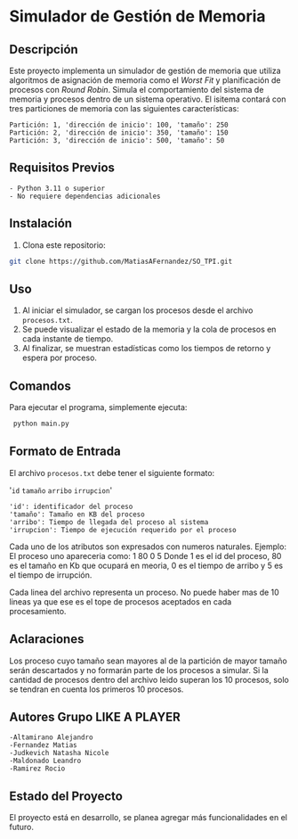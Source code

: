 # Simulador de Gestión de Memoria

## Descripción
Este proyecto implementa un simulador de gestión de memoria que utiliza algoritmos de asignación de memoria como el *Worst Fit* y planificación de procesos con *Round Robin*. Simula el comportamiento del sistema de memoria y procesos dentro de un sistema operativo.
El isitema contará con tres particiones de memoria con las siguientes características:
```
Partición: 1, 'dirección de inicio': 100, 'tamaño': 250 
Partición: 2, 'dirección de inicio': 350, 'tamaño': 150 
Partición: 3, 'dirección de inicio': 500, 'tamaño': 50 
```
## Requisitos Previos
```
- Python 3.11 o superior
- No requiere dependencias adicionales
```

## Instalación
1. Clona este repositorio:
```bash
git clone https://github.com/MatiasAFernandez/SO_TPI.git
```

## Uso
1. Al iniciar el simulador, se cargan los procesos desde el archivo `procesos.txt`.
2. Se puede visualizar el estado de la memoria y la cola de procesos en cada instante de tiempo.
3. Al finalizar, se muestran estadísticas como los tiempos de retorno y espera por proceso.

## Comandos
Para ejecutar el programa, simplemente ejecuta:
```bash
 python main.py
```
## Formato de Entrada
El archivo `procesos.txt` debe tener el siguiente formato:

'`id` `tamaño` `arribo` `irrupcion`'

```
'id': identificador del proceso
'tamaño': Tamaño en KB del proceso 
'arribo': Tiempo de llegada del proceso al sistema
'irrupcion': Tiempo de ejecución requerido por el proceso
```

Cada uno de los atributos son expresados con numeros naturales. Ejemplo:
El proceso uno apareceria como:
1 80 0 5
Donde 1 es el id del proceso, 80 es el tamaño en Kb que ocupará en meoria, 
0 es el tiempo de arribo y 5 es el tiempo de irrupción.

Cada linea del archivo representa un proceso.
No puede haber mas de 10 lineas ya que ese es el tope de procesos aceptados en cada procesamiento.

## Aclaraciones
Los proceso cuyo tamaño sean mayores al de la partición de mayor tamaño serán descartados y no formarán
parte de los procesos a simular.
Si la cantidad de procesos dentro del archivo leido superan los 10 procesos, solo se tendran en cuenta los
primeros 10 procesos.

## Autores Grupo LIKE A PLAYER
```
-Altamirano Alejandro
-Fernandez Matias
-Judkevich Natasha Nicole
-Maldonado Leandro
-Ramirez Rocio
```

## Estado del Proyecto
El proyecto está en desarrollo, se planea agregar más funcionalidades en el futuro.

